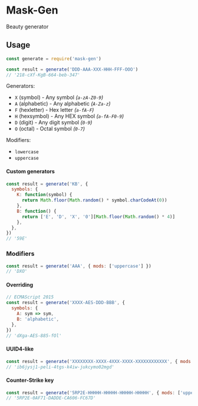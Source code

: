 # Mask-Gen

Beauty generator

## Usage

```js
const generate = require('mask-gen')

const result = generate('DDD-AAA-XXX-HHH-FFF-OOO')
// '218-cXf-KgB-664-beb-347'
```

Generators:

 * `X` (symbol) - Any symbol _(`a-zA-Z0-9`)_
 * `A` (alphabetic) - Any alphabetic _(`A-Za-z`)_
 * `F` (hexletter) - Hex letter _(`a-fA-F`)_
 * `H` (hexsymbol) - Any HEX symbol _(`a-fA-F0-9`)_
 * `D` (digit) - Any digit symbol _(`0-9`)_
 * `O` (octal) - Octal symbol _(`0-7`)_

Modifiers:

 * `lowercase`
 * `uppercase`

#### Custom generators

```js
const result = generate('KB', {
  symbols: {
    K: function(symbol) {
      return Math.floor(Math.random() * symbol.charCodeAt(0))
    },
    B: function() {
      return ['E', 'D', 'X', '0'][Math.floor(Math.random() * 4)]
    },
  },
})
// '59E'
```

### Modifiers

```js
const result = generate('AAA', { mods: ['uppercase'] })
// 'DXO'
```

#### Overriding

```js
// ECMAScript 2015
const result = generate('XXXX-AES-DDD-BBB', {
  symbols: {
    A: sym => sym,
    B: 'alphabetic',
  },
})
// 'dXga-AES-885-fOl'
```

#### UUID4-like

```js
const result = generate('XXXXXXXX-XXXX-4XXX-XXXX-XXXXXXXXXXXX', { mods: ['lowercase'] })
// 'ib6jysj1-peli-4tgs-k4iw-jukcymo02mgd'
```

#### Counter-Strike key

```js
const result = generate('5RP2E-HHHHH-HHHHH-HHHHH-HHHHH', { mods: ['uppercase'] })
// '5RP2E-0AF71-DADDE-CA606-FC67D'
```
